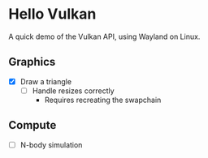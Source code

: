 # Hello Vulkan

A quick demo of the Vulkan API, using Wayland on Linux.

## Graphics

- [x] Draw a triangle
  - [ ] Handle resizes correctly
    - Requires recreating the swapchain

## Compute

- [ ] N-body simulation

